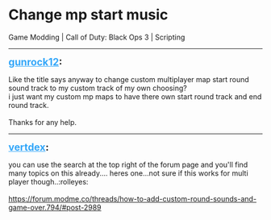 # Change mp start music
Game Modding | Call of Duty: Black Ops 3 | Scripting

---
<strong style="font-size: 1.4em;"><span style="text-decoration: underline;text-decoration-color: #34a7f9;"><span style="color:#34a7f9;">gunrock12</span></span>:</strong>

<p>Like the title says anyway to change custom multiplayer map start round sound track to my custom track of my own choosing?<br />i just want my custom mp maps to have there own start round track and end round track.<br /><br />Thanks for any help.</p>

---
<strong style="font-size: 1.4em;"><span style="text-decoration: underline;text-decoration-color: #34a7f9;"><span style="color:#34a7f9;">vertdex</span></span>:</strong>

<p>you can use the search at the top right of the forum page and you&#39;ll find many topics on this already.... heres one...not sure if this works for multi player though..:rolleyes:<br /><br /><a href="https://forum.modme.co/threads/how-to-add-custom-round-sounds-and-game-over.794/#post-2989">https://forum.modme.co/threads/how-to-add-custom-round-sounds-and-game-over.794/#post-2989</a></p>
